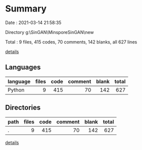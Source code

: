 # Summary

Date : 2021-03-14 21:58:35

Directory g:\SinGAN\MinsporeSinGAN\new

Total : 9 files,  415 codes, 70 comments, 142 blanks, all 627 lines

[details](details.md)

## Languages
| language | files | code | comment | blank | total |
| :--- | ---: | ---: | ---: | ---: | ---: |
| Python | 9 | 415 | 70 | 142 | 627 |

## Directories
| path | files | code | comment | blank | total |
| :--- | ---: | ---: | ---: | ---: | ---: |
| . | 9 | 415 | 70 | 142 | 627 |

[details](details.md)